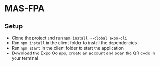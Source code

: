 # MAS-FPA
## Setup

- Clone the project and run `npm install --global expo-cli`
- Run `npm install` in the client folder to install the dependencies
- Run `npm start` in the client folder to start the application
- Download the Expo Go app, create an account and scan the QR code in your terminal
